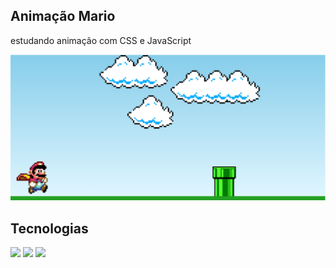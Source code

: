 ## Animação Mario

estudando animação com CSS e JavaScript

![](https://github.com/Dev-Messias/mario/blob/main/images/Mario-jogoo.png)


## Tecnologias

![](https://img.shields.io/badge/JavaScript-F7DF1E?style=for-the-badge&logo=javascript&logoColor=black) ![](https://img.shields.io/badge/CSS3-1572B6?style=for-the-badge&logo=css3&logoColor=white)  ![](	https://img.shields.io/badge/HTML5-E34F26?style=for-the-badge&logo=html5&logoColor=white)
